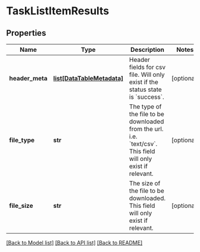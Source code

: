 # TaskListItemResults

## Properties
Name | Type | Description | Notes
------------ | ------------- | ------------- | -------------
**header_meta** | [**list[DataTableMetadata]**](DataTableMetadata.md) | Header fields for csv file. Will only exist if the status state is &#x60;success&#x60;. | [optional] 
**file_type** | **str** | The type of the file to be downloaded from the url. i.e. &#x60;text/csv&#x60;. This field will only exist if relevant. | [optional] 
**file_size** | **str** | The size of the file to be downloaded. This field will only exist if relevant. | [optional] 

[[Back to Model list]](../README.md#documentation-for-models) [[Back to API list]](../README.md#documentation-for-api-endpoints) [[Back to README]](../README.md)


